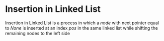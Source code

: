 # Insertion in Linked List

Insertion in Linked List is a process in which a _node_ with next pointer equal to _None_ is inserted at an index _pos_ in the same linked list while shifting the remaining nodes to the left side
